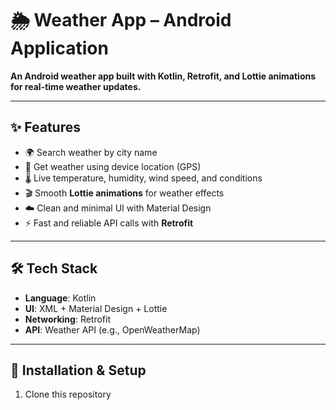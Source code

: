 # 🌦️ Weather App – Android Application  

**An Android weather app built with Kotlin, Retrofit, and Lottie animations for real-time weather updates.**  

---

## ✨ Features  
- 🌍 Search weather by city name  
- 📍 Get weather using device location (GPS)  
- 🌡️ Live temperature, humidity, wind speed, and conditions  
- 🎬 Smooth **Lottie animations** for weather effects  
- ☁️ Clean and minimal UI with Material Design  
- ⚡ Fast and reliable API calls with **Retrofit**  

---

## 🛠️ Tech Stack  
- **Language**: Kotlin  
- **UI**: XML + Material Design + Lottie  
- **Networking**: Retrofit  
- **API**: Weather API (e.g., OpenWeatherMap)  

---

## 🚀 Installation & Setup  

1. Clone this repository  
   ```bash
